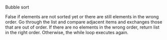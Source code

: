 Bubble sort

False if elements are not sorted yet or there are still elements in the wrong order.
Go through the list and compare adjacent items and exchanges those that are out of order.
If there are no elements in the wrong order, return list in the right order. Otherwise, the while loop executes again.
